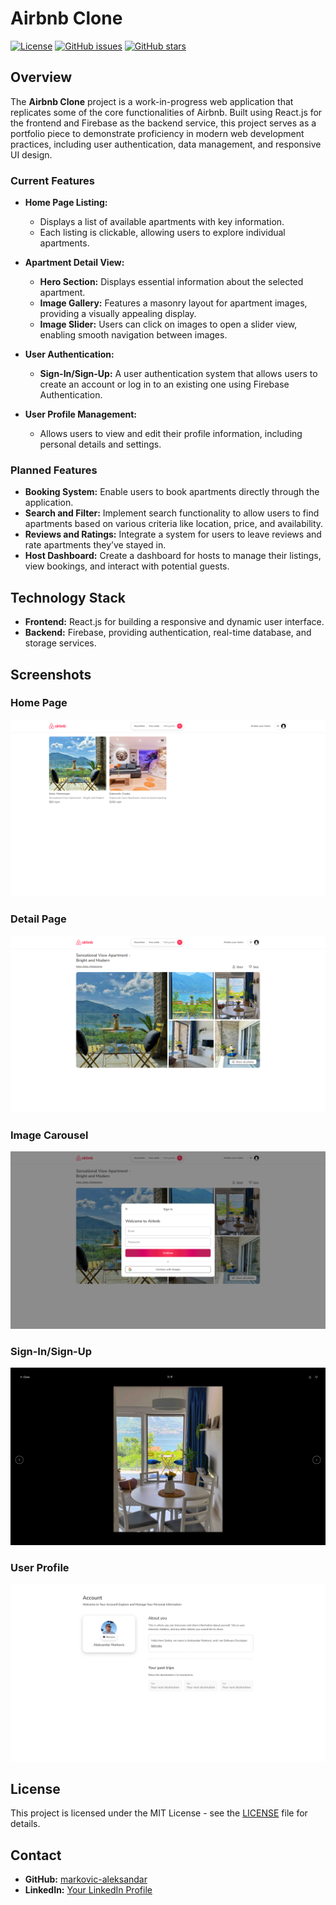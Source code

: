 # Airbnb Clone

[![License](https://img.shields.io/github/license/markovic-aleksandar/airbnb-clone.svg)](LICENSE)
[![GitHub issues](https://img.shields.io/github/issues/markovic-aleksandar/airbnb-clone.svg)](https://github.com/markovic-aleksandar/airbnb-clone/issues)
[![GitHub stars](https://img.shields.io/github/stars/markovic-aleksandar/airbnb-clone.svg)](https://github.com/markovic-aleksandar/airbnb-clone/stargazers)

## Overview

The **Airbnb Clone** project is a work-in-progress web application that replicates some of the core functionalities of Airbnb. Built using React.js for the frontend and Firebase as the backend service, this project serves as a portfolio piece to demonstrate proficiency in modern web development practices, including user authentication, data management, and responsive UI design.

### Current Features

- **Home Page Listing:**
  - Displays a list of available apartments with key information.
  - Each listing is clickable, allowing users to explore individual apartments.

- **Apartment Detail View:**
  - **Hero Section:** Displays essential information about the selected apartment.
  - **Image Gallery:** Features a masonry layout for apartment images, providing a visually appealing display.
  - **Image Slider:** Users can click on images to open a slider view, enabling smooth navigation between images.

- **User Authentication:**
  - **Sign-In/Sign-Up:** A user authentication system that allows users to create an account or log in to an existing one using Firebase Authentication.
  
- **User Profile Management:**
  - Allows users to view and edit their profile information, including personal details and settings.

### Planned Features

- **Booking System:** Enable users to book apartments directly through the application.
- **Search and Filter:** Implement search functionality to allow users to find apartments based on various criteria like location, price, and availability.
- **Reviews and Ratings:** Integrate a system for users to leave reviews and rate apartments they’ve stayed in.
- **Host Dashboard:** Create a dashboard for hosts to manage their listings, view bookings, and interact with potential guests.

## Technology Stack

- **Frontend:** React.js for building a responsive and dynamic user interface.
- **Backend:** Firebase, providing authentication, real-time database, and storage services.

## Screenshots

### Home Page
![Home Page](/public/images/home-page.png)

### Detail Page
![Detail Page](public/images/single-page.png)

### Image Carousel
![Sign-In/Sign-Up](public/images/signin-signup.png)

### Sign-In/Sign-Up
![Image Slider](public/images/single-carousel.png)

### User Profile
![User Profile](public/images/account-page.png)

## License

This project is licensed under the MIT License - see the [LICENSE](LICENSE) file for details.

## Contact

- **GitHub:** [markovic-aleksandar](https://github.com/markovic-aleksandar)
- **LinkedIn:** [Your LinkedIn Profile](https://www.linkedin.com/in/aleksandar-markovic-691882203/)